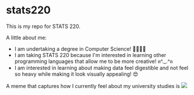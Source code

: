 # stats220

This is my repo for STATS 220. 

A little about me:

- I am undertaking a degree in Computer Science! 👩🏻‍💻🔐
- I am taking STATS 220 because I'm interested in learning other programming languages that allow me to be more creative! ฅ^._.^ฅ 
- I am interested in learning about making data feel digestible and not feel so heavy while making it look visually appealing! 😍

A meme that captures how I currently feel about my university studies is ![](https://tenor.com/tuvSVy51ZAS.gif)

